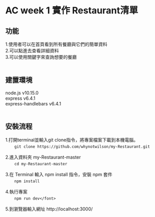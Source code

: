 AC week 1 實作 Restaurant清單
===

功能
--
1.使用者可以在首頁看到所有餐廳與它們的簡單資料<br>
2.可以點進去查看詳細資料<br>
3.可以使用關鍵字來查詢想要的餐廳<br><br>


建置環境
--
node.js v10.15.0<br>
express v6.4.1<br>
express-handlebars v6.4.1<br><br>



安裝流程
--
1.打開terminal並輸入git clone指令，將專案檔案下載到本機電腦。<br>
　　`git clone https://github.com/whynotwilson/my-Restaurant.git`<br>
  
2.進入資料夾 my-Restaurant-master<br>
　　`cd my-Restaurant-master`<br>
  
3.在 Terminal 輸入 npm install 指令，安裝 npm 套件</font><br>
　　`npm install`<br>
  
4.執行專案<br>
　　`npm run dev</font>`<br>
  
5.到瀏覽器輸入網址 http://localhost:3000/<br>



